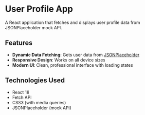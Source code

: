 # User Profile App

A React application that fetches and displays user profile data from JSONPlaceholder mock API.

## Features

- **Dynamic Data Fetching**: Gets user data from [JSONPlaceholder](https://jsonplaceholder.typicode.com)
- **Responsive Design**: Works on all device sizes
- **Modern UI**: Clean, professional interface with loading states

## Technologies Used

- React 18
- Fetch API
- CSS3 (with media queries)
- JSONPlaceholder (mock API)


